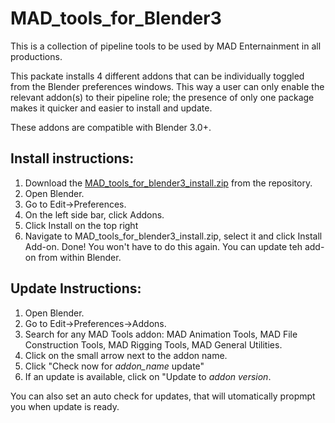 # MAD_tools_for_Blender3

This is a collection of pipeline tools to be used by MAD Enternainment in all productions.

This packate installs 4 different addons that can be individually toggled from the Blender preferences windows. This way a user can only enable the relevant addon(s) to their pipeline role; the presence of only one package makes it quicker and easier to install and update.

These addons are compatible with Blender 3.0+.

## Install instructions:
1. Download the [MAD_tools_for_blender3_install.zip](https://github.com/Betti83771/MAD_tools_for_Blender3/raw/main/MAD_tools_for_Blender3_install.zip) from the repository.
2. Open Blender.
3. Go to Edit->Preferences.
4. On the left side bar, click Addons.
5. Click Install on the top right
6. Navigate to MAD_tools_for_blender3_install.zip, select it and click Install Add-on.
Done! You won't have to do this again. You can update teh add-on from within Blender.

## Update Instructions:

1.  Open Blender.
2.  Go to Edit->Preferences->Addons.
3.  Search for any MAD Tools addon: MAD Animation Tools, MAD File Construction Tools, MAD Rigging Tools, MAD General Utilities.
4.  Click on the small arrow next to the addon name.
5.  Click "Check now for *addon_name* update"
6.  If an update is available, click on "Update to *addon version*.

You can also set an auto check for updates, that will utomatically propmpt you when update is ready. 
